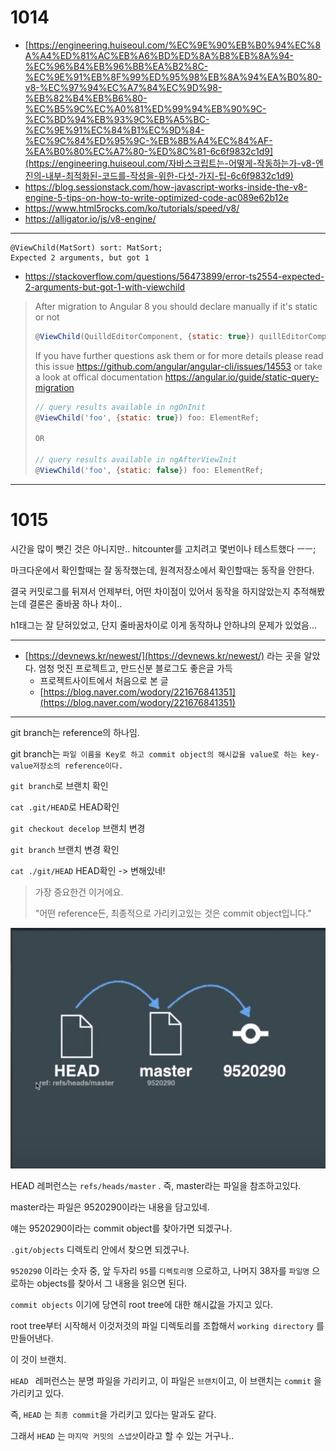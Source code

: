 # 1014

- [https://engineering.huiseoul.com/%EC%9E%90%EB%B0%94%EC%8A%A4%ED%81%AC%EB%A6%BD%ED%8A%B8%EB%8A%94-%EC%96%B4%EB%96%BB%EA%B2%8C-%EC%9E%91%EB%8F%99%ED%95%98%EB%8A%94%EA%B0%80-v8-%EC%97%94%EC%A7%84%EC%9D%98-%EB%82%B4%EB%B6%80-%EC%B5%9C%EC%A0%81%ED%99%94%EB%90%9C-%EC%BD%94%EB%93%9C%EB%A5%BC-%EC%9E%91%EC%84%B1%EC%9D%84-%EC%9C%84%ED%95%9C-%EB%8B%A4%EC%84%AF-%EA%B0%80%EC%A7%80-%ED%8C%81-6c6f9832c1d9](https://engineering.huiseoul.com/자바스크립트는-어떻게-작동하는가-v8-엔진의-내부-최적화된-코드를-작성을-위한-다섯-가지-팁-6c6f9832c1d9)
- https://blog.sessionstack.com/how-javascript-works-inside-the-v8-engine-5-tips-on-how-to-write-optimized-code-ac089e62b12e
- https://www.html5rocks.com/ko/tutorials/speed/v8/
- https://alligator.io/js/v8-engine/

---

```
@ViewChild(MatSort) sort: MatSort;
Expected 2 arguments, but got 1
```

- https://stackoverflow.com/questions/56473899/error-ts2554-expected-2-arguments-but-got-1-with-viewchild

> After migration to Angular 8 you should declare manually if it's static or not
>
> ```js
> @ViewChild(QuilldEditorComponent, {static: true}) quillEditorComponentInstance;
> ```
>
> If you have further questions ask them or for more details please read this issue https://github.com/angular/angular-cli/issues/14553 or take a look at offical documentation https://angular.io/guide/static-query-migration
>
> ```js
> // query results available in ngOnInit
> @ViewChild('foo', {static: true}) foo: ElementRef; 
> 
> OR
> 
> // query results available in ngAfterViewInit
> @ViewChild('foo', {static: false}) foo: ElementRef;
> ```



---

# 1015

시간을 많이 뺏긴 것은 아니지만.. hitcounter를 고치려고 몇번이나 테스트했다 ㅡㅡ;

마크다운에서 확인할때는 잘 동작했는데, 원격저장소에서 확인할때는 동작을 안한다.

결국 커밋로그를 뒤져서 언제부터, 어떤 차이점이 있어서 동작을 하지않았는지 추적해봤는데 결론은 줄바꿈 하나 차이..

h1태그는 잘 닫혀있었고, 단지 줄바꿈차이로 이게 동작하냐 안하냐의 문제가 있었음...

---

- [https://devnews.kr/newest/](https://devnews.kr/newest/) 라는 곳을 알았다. 엄청 멋진 프로젝트고, 만드신분 블로그도 좋은글 가득
  - 프로젝트사이트에서 처음으로 본 글
  - [https://blog.naver.com/wodory/221676841351](https://blog.naver.com/wodory/221676841351)



---

git branch는 reference의 하나임.

git branch는 `파일 이름을 Key로 하고 commit object의 해시값을 value로 하는 key-value저장소의 reference이다.`



`git branch`로 브랜치 확인

`cat .git/HEAD`로 HEAD확인

`git checkout decelop` 브랜치 변경

`git branch` 브랜치 변경 확인

`cat ./git/HEAD` HEAD확인 -> 변해있네!



> 가장 중요한건 이거에요.
>
> "어떤 reference든, 최종적으로 가리키고있는 것은 commit object입니다."



![branch1](../pic/branch1.png)

HEAD 레퍼런스는 `refs/heads/master` .  즉, master라는 파일을 참조하고있다.

master라는 파일은 9520290이라는 내용을 담고있네.

얘는 9520290이라는 commit object를 찾아가면 되겠구나.

`.git/objects` 디렉토리 안에서 찾으면 되겠구나.

`9520290` 이라는 숫자 중, 앞 두자리 `95`를 `디렉토리명` 으로하고, 나머지 38자를 `파일명` 으로하는 objects를 찾아서 그 내용을 읽으면 된다.

`commit objects` 이기에 당연히 root tree에 대한 해시값을 가지고 있다.

root tree부터 시작해서 이것저것의 파일 디렉토리를 조합해서 `working directory` 를 만들어낸다.

이 것이 브랜치.

`HEAD ` 레퍼런스는 분명 파일을 가리키고, 이 파일은 `브랜치`이고, 이 브랜치는 `commit` 을 가리키고 있다.

즉, `HEAD` 는 `최종 commit`을 가리키고 있다는 말과도 같다.

그래서 `HEAD` 는 `마지막 커밋의 스냅샷`이라고 할 수 있는 거구나..